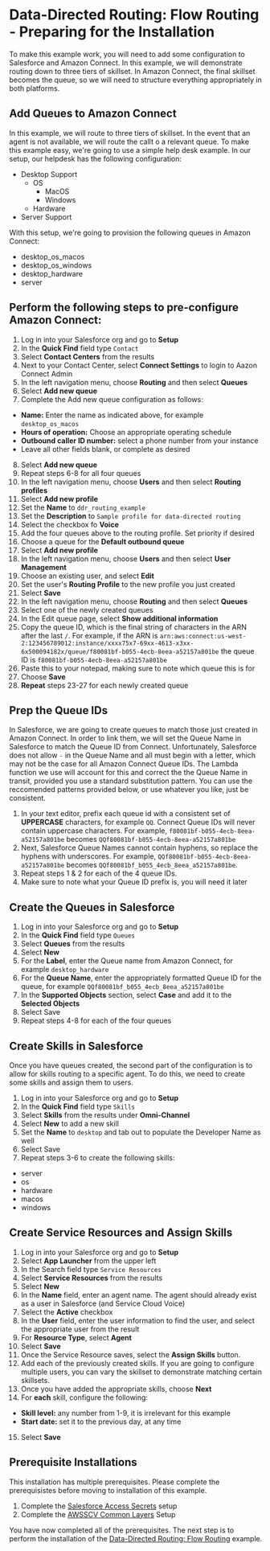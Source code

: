 # Data-Directed Routing: Flow Routing - Preparing for the Installation
To make this example work, you will need to add some configuration to Salesforce and Amazon Connect. In this example, we will demonstrate routing down to three tiers of skillset. In Amazon Connect, the final skillset becomes the queue, so we will need to structure everything appropriately in both platforms. 

## Add Queues to Amazon Connect
In this example, we will route to three tiers of skillset. In the event that an agent is not available, we will route the callt o a relevant queue. To make this example easy, we're going to use a simple help desk example. In our setup, our helpdesk has the following configuration:
- Desktop Support
    - OS
        - MacOS
        - Windows
    - Hardware
- Server Support

With this setup, we're going to provision the following queues in Amazon Connect:
- desktop_os_macos
- desktop_os_windows
- desktop_hardware
- server

## Perform the following steps to pre-configure Amazon Connect:
1. Log in into your Salesforce org and go to **Setup** 
2. In the **Quick Find** field type `Contact`
3. Select **Contact Centers** from the results
4. Next to your Contact Center, select **Connect Settings** to login to Aazon Connect Admin
5. In the left navigation menu, choose **Routing** and then select **Queues**
6. Select **Add new queue**
7. Complete the Add new queue configuration as follows:
 - **Name:** Enter the name as indicated above, for example `desktop_os_macos`
 - **Hours of operation:** Choose an appropriate operating schedule
 - **Outbound caller ID number:** select a phone number from your instance
 - Leave all other fields blank, or complete as desired
8. Select **Add new queue**
9. Repeat steps 6-8 for all four queues
10. In the left navigation menu, choose **Users** and then select **Routing profiles**
11. Select **Add new profile**
12. Set the **Name** to `ddr_routing_example`
13. Set the **Description** to `Sample profile for data-directed routing`
14. Select the checkbox fo **Voice**
15. Add the four queues above to the routing profile. Set priority if desired
16. Choose a queue for the **Default outbound queue**
17. Select **Add new profile**
18. In the left navigation menu, choose **Users** and then select **User Management**
19. Choose an existing user, and select **Edit**
20. Set the user's **Routing Profile** to the new profile you just created
21. Select **Save**
22. In the left navigation menu, choose **Routing** and then select **Queues**
23. Select one of the newly created queues
24. In the Edit queue page, select **Show additional information**
25. Copy the queue ID, which is the final string of characters in the ARN after the last `/`. For example, if the ARN is `arn:aws:connect:us-west-2:123456789012:instance/xxxx75x7-69xx-4613-x3xx-6x500094182x/queue/f80081bf-b055-4ecb-8eea-a52157a801be` the queue ID is `f80081bf-b055-4ecb-8eea-a52157a801be`
26. Paste this to your notepad, making sure to note which queue this is for
27. Choose **Save**
28. **Repeat** steps 23-27 for each newly created queue

## Prep the Queue IDs
In Salesforce, we are going to create queues to match those just created in Amazon Connect. In order to link them, we will set the Queue Name in Salesforce to match the Queue ID from Connect. Unfortunately, Salesforce does not allow `-` in the Queue Name and all must begin with a letter, which may not be the case for all Amazon Connect Queue IDs. The Lambda function we use will account for this and correct the the Queue Name in transit, provided you use a standard substitution pattern. You can use the reccomended patterns provided below, or use whatever you like, just be consistent.
1. In your text editor, prefix each queue id with a consistent set of **UPPERCASE** characters, for example `QQ`. Connect Queue IDs will never contain uppercase characters. For example, `f80081bf-b055-4ecb-8eea-a52157a801be` becomes `QQf80081bf-b055-4ecb-8eea-a52157a801be`
2. Next, Salesforce Queue Names cannot contain hyphens, so replace the hyphens with underscores. For example, `QQf80081bf-b055-4ecb-8eea-a52157a801be` becomes `QQf80081bf_b055_4ecb_8eea_a52157a801be`.
3. Repeat steps 1 & 2 for each of the 4 queue IDs.
4. Make sure to note what your Queue ID prefix is, you will need it later

## Create the Queues in Salesforce
1. Log in into your Salesforce org and go to **Setup** 
2. In the **Quick Find** field type `Queues`
3. Select **Queues** from the results
4. Select **New**
5. For the **Label**, enter the Queue name from Amazon Connect, for example `desktop_hardware`
6. For the **Queue Name**, enter the appropriately formatted Queue ID for the queue, for example `QQf80081bf_b055_4ecb_8eea_a52157a801be`
7. In the **Supported Objects** section, select **Case** and add it to the **Selected Objects**
8. Select Save
9. Repeat steps 4-8 for each of the four queues

## Create Skills in Salesforce
Once you have queues created, the second part of the configuration is to allow for skills routing to a specific agent. To do this, we need to create some skills and assign them to users. 
1. Log in into your Salesforce org and go to **Setup** 
2. In the **Quick Find** field type `Skills`
3. Select **Skills** from the results under **Omni-Channel**
4. Select **New** to add a new skill
5. Set the **Name** to `desktop` and tab out to populate the Developer Name as well
6. Select Save
7. Repeat steps 3-6 to create the following skills:
 - server
 - os
 - hardware
 - macos
 - windows
 
## Create Service Resources and Assign Skills
1. Log in into your Salesforce org and go to **Setup** 
2. Select **App Launcher** from the upper left
3. In the Search field type `Service Resources`
4. Select **Service Resources** from the results
5. Select **New**
6. In the **Name** field, enter an agent name. The agent should already exist as a user in Salesforce (and Service Cloud Voice)
7. Select the **Active** checkbox
8. In the **User** field, enter the user information to find the user, and select the appropriate user from the result
9. For **Resource Type**, select **Agent**
10. Select **Save**
11. Once the Service Resource saves, select the **Assign Skills** button. 
12. Add each of the previously created skills. If you are going to configure multiple users, you can vary the skillset to demonstrate matching certain skillsets.
13. Once you have added the appropriate skills, choose **Next**
14. For **each** skill, configure the following:
 - **Skill level:** any number from 1-9, it is irrelevant for this example
 - **Start date:** set it to the previous day, at any time
15. Select **Save**

## Prerequisite Installations
This installation has multiple prerequisites. Please complete the prerequisistes before moving to installation of this example.
1. Complete the [Salesforce Access Secrets](../../../Common/AWSSCV-SalesforceConfig/readme.md) setup
2. Complete the [AWSSCV Common Layers](../../../Common/AWSSCV-CommonLayers/readme.md) Setup

You have now completed all of the prerequisites. The next step is to perform the installation of the [Data-Directed Routing: Flow Routing](install.md) example.
